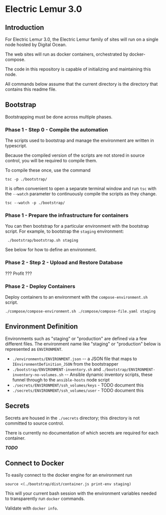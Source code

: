 # Electric Lemur 3.0

## Introduction

For Electric Lemur 3.0, the Electric Lemur family of sites will run on a single node hosted by Digital Ocean. 

The web sites will run as docker containers, orchestrated by docker-compose. 

The code in this repository is capable of initializing and maintaining this node. 

All commands below assume that the current directory is the directory that contains this readme file. 

## Bootstrap 

Bootstrapping must be done across multiple phases.

### Phase 1 - Step 0 - Compile the automation

The scripts used to bootstrap and manage the environment are written in typescript. 

Because the compiled version of the scripts are not stored in source control, you will be required to compile them.

To compile these once, use the command 

    tsc -p ./bootstrap/

It is often convenient to open a separate terminal window and run `tsc` with the `--watch` parameter to continuously compile the scripts as they change. 

    tsc --watch -p ./bootstrap/

### Phase 1 - Prepare the infrastructure for containers

You can then bootstrap for a particular environment with the bootstrap script. For example, to bootstrap the `staging` environment: 

     ./bootstrap/bootstrap.sh staging

See below for how to define an environment. 


### Phase 2 - Step 2 - Upload and Restore Database

??? Profit ??? 

### Phase 2 - Deploy Containers

Deploy containers to an environment with the `compose-environment.sh` script. 

    ./compose/compose-environment.sh ./compose/compose-file.yaml staging

## Environment Definition 

Environments such as "staging" or "production" are defined via a few different files. The environment name like "staging" or "production" below is represented as `ENVIRONMENT`. 

- `./environments/ENVIRONMENT.json` -- a JSON file that maps to `IEnvironmentDefinition_JSON` from the bootstrapper
- `./bootstrap/ENVIRONMENT-inventory.sh` and `./bootstrap/ENVIRONMENT-inventory-no-volumes.sh` -- Ansible dynamic inventory scripts, these funnel through to the `ansible-hosts` node script
- `./secrets/ENVIRONMENT/ssh_volumes/keys` - TODO document this
- `./secrets/ENVIRONMENT/ssh_volumes/user` - TODO document this

## Secrets

Secrets are housed in the `./secrets` directory; this directory is not committed to source control.

There is currently no documentation of which secrets are required for each container. 

***TODO***

## Connect to Docker 

To easily connect to the docker engine for an environment run 

    source <(./bootstrap/dist/container.js print-env staging)

This will your current bash session with the environment variables needed to transparently run `docker` commands. 

Validate with `docker info`.

